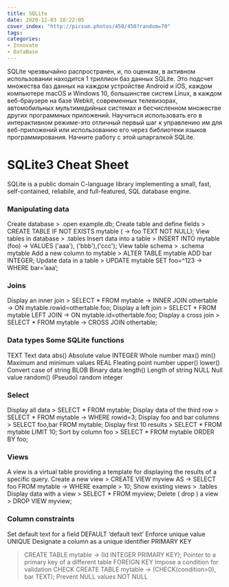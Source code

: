 ```yaml
---
title: SQLite
date: 2020-12-03 18:22:05
cover_index: "http://picsum.photos/450/450?random=70"
tags:
categories:
- Innovate
- DataBase
---
```


SQLite чрезвычайно распространен, и, по оценкам, в активном использовании находится 1 триллион баз данных SQLite. Это подсчет множества баз данных на каждом устройстве Android и iOS, каждом компьютере macOS и Windows 10, большинстве систем Linux, в каждом веб-браузере на базе Webkit, современных телевизорах, автомобильных мультимедийных системах и бесчисленном множестве других программных приложений. Научиться использовать его в интерактивном режиме-это отличный первый шаг к управлению им для веб-приложений или использованию его через библиотеки языков программирования. Начните работу с этой шпаргалкой SQLite.



# SQLite3 Cheat Sheet


SQLite is a public domain C-language library implementing a small, fast, self-contained, reliabile, and full-featured, SQL database engine.

### Manipulating data

Create database > .open example.db;
Create table and define fields > CREATE TABLE IF NOT EXISTS mytable (
→ foo TEXT NOT NULL);
View tables in database > .tables
Insert data into a table > INSERT INTO mytable (foo)
→ VALUES ('aaa'), ('bbb'),('ccc');
View table schema > .schema mytable
Add a new column to mytable > ALTER TABLE mytable ADD bar INTEGER;
Update data in a table > UPDATE mytable SET foo=^123
→ WHERE bar=’aaa’;

### Joins

Display an inner join > SELECT * FROM mytable
→ INNER JOIN othertable
→ ON mytable.rowid=othertable.foo;
Display a left join > SELECT * FROM mytable LEFT JOIN
→ ON mytable.id=othertable.foo;
Display a cross join > SELECT * FROM mytable
→ CROSS JOIN othertable;

### Data types Some SQLite functions

TEXT Text data abs() Absolute value
INTEGER Whole number max() min() Maximum and minimum values
REAL Fleating point number upper() lower() Convert case of string
BLOB Binary data length() Length of string
NULL Null value random() (Pseudo) random integer


### Select

Display all data > SELECT * FROM mytable;
Display data of the third row > SELECT * FROM mytable
→ WHERE rowid=3;
Display foo and bar columns > SELECT foo,bar FROM mytable;
Display first 10 results > SELECT * FROM mytable LIMIT 10;
Sort by column foo > SELECT * FROM mytable ORDER BY foo;

### Views

A view is a virtual table providing a template for displaying the results of a specific query.
Create a new view > CREATE VIEW myview AS
→ SELECT foo FROM mytable
→ WHERE example > 10;
Show existing views > .tables
Display data with a view > SELECT * FROM myview;
Delete ( drop ) a view > DROP VIEW myview;

### Column constraints

Set default text for a field DEFAULT ‘default text’
Enforce unique value UNIQUE
Designate a column as a unique identifier PRIMARY KEY
> CREATE TABLE mytable
→ (Id INTEGER PRIMARY KEY);
Pointer to a primary key of a different table FOREIGN KEY
Impose a condition for validation CHECK
> CREATE TABLE mytable
→ (CHECK(condition>0), bar TEXT);
Prevent NULL values NOT NULL


